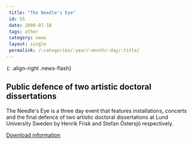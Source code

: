 ```yaml
---
 title: "The Needle's Eye"
 id: 55
 date: 2008-07-18
 tags: other
 category: news
 layout: single
 permalink: /:categories/:year/:month/:day/:title/
---
```

![image-right](/assets/images/spacer.gif){: .align-right .news-flash}

<h2>Public defence of two artistic doctoral dissertations</h2>
<p>
The Needle's Eye is a three day event that features installations, concerts and the final defence of two artistic doctoral dissertations at Lund University Sweden by Henrik Frisk and Stefan &Ouml;stersj&ouml; respectively.
</p>
<p>
<a href="http://www.henrikfrisk.com/documents/mhm/Flyer.pdf">Download information</a></p>

